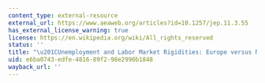 ```yaml
---
content_type: external-resource
external_url: https://www.aeaweb.org/articles?id=10.1257/jep.11.3.55
has_external_license_warning: true
license: https://en.wikipedia.org/wiki/All_rights_reserved
status: ''
title: "\u201CUnemployment and Labor Market Rigidities: Europe versus North\_America.\u201D"
uid: e6ba0743-edfe-4816-89f2-98e2990b1848
wayback_url: ''
---
```

